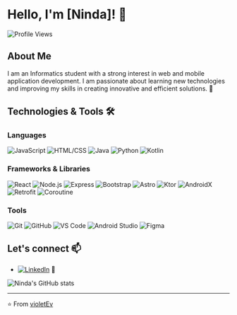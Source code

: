# Hello, I'm [Ninda]! 👋

![Profile Views](https://komarev.com/ghpvc/?username=violetEv&color=blue)

## About Me

I am an Informatics student with a strong interest in web and mobile application development. I am passionate about learning new technologies and improving my skills in creating innovative and efficient solutions. 🚀

## Technologies & Tools 🛠️

### Languages

![JavaScript](https://img.shields.io/badge/-JavaScript-yellow?logo=javascript&logoColor=white) ![HTML/CSS](https://img.shields.io/badge/-HTML%2FCSS-orange) ![Java](https://img.shields.io/badge/-Java-red?logo=java&logoColor=white) ![Python](https://img.shields.io/badge/-Python-blue?logo=python&logoColor=white) ![Kotlin](https://img.shields.io/badge/-Kotlin-green?logo=kotlin&logoColor=white)

### Frameworks & Libraries

![React](https://img.shields.io/badge/-React-%2361DAFB?logo=react&logoColor=white) ![Node.js](https://img.shields.io/badge/-Node.js-%23339933?logo=node.js&logoColor=white) ![Express](https://img.shields.io/badge/-Express-%23404d59) ![Bootstrap](https://img.shields.io/badge/-Bootstrap-%23563D7C?logo=bootstrap&logoColor=white) ![Astro](https://img.shields.io/badge/-Astro-%23212121) ![Ktor](https://img.shields.io/badge/-Ktor-%235464A4) ![AndroidX](https://img.shields.io/badge/-AndroidX-%233DDC84?logo=android&logoColor=white) ![Retrofit](https://img.shields.io/badge/-Retrofit-%2326A69A) ![Coroutine](https://img.shields.io/badge/-Coroutine-%235464A4)

### Tools

![Git](https://img.shields.io/badge/-Git-%23F05032?logo=git&logoColor=white) ![GitHub](https://img.shields.io/badge/-GitHub-%23181717?logo=github) ![VS Code](https://img.shields.io/badge/-VS%20Code-%23007ACC?logo=visual-studio-code) ![Android Studio](https://img.shields.io/badge/-Android%20Studio-%233DDC84?logo=android-studio&logoColor=white) ![Figma](https://img.shields.io/badge/-Figma-%23F24E1E?logo=figma&logoColor=white)


## Let's connect 📫

- [![LinkedIn](https://img.shields.io/badge/LinkedIn-0077B5?logo=linkedin&logoColor=white)](https://www.linkedin.com/in/heyninda22) 🔗

![Ninda's GitHub stats](https://github-readme-stats.vercel.app/api?username=violetEv&show_icons=true&theme=radical)


---

⭐️ From [violetEv](https://github.com/violetEv)
